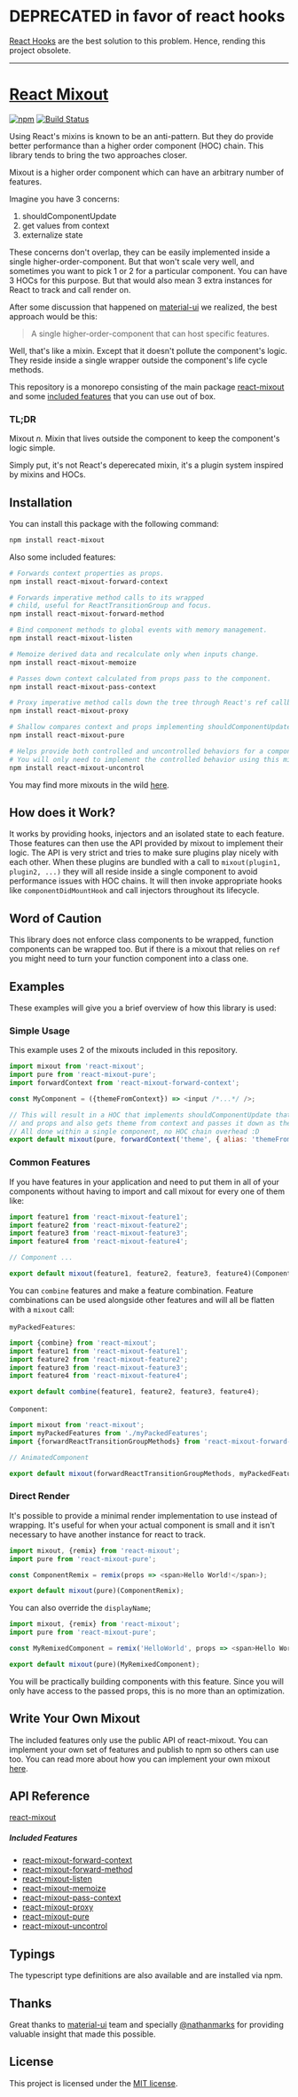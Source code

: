 # DEPRECATED in favor of react hooks

[React Hooks](https://reactjs.org/docs/hooks-intro.html) are the best solution to this problem. Hence, rending this project obsolete.

-----------------------------------------------------------------

# [React Mixout](https://github.com/alitaheri/react-mixout)
[![npm](https://badge.fury.io/js/react-mixout.svg)](https://badge.fury.io/js/react-mixout)
[![Build Status](https://travis-ci.org/alitaheri/react-mixout.svg?branch=master)](https://travis-ci.org/alitaheri/react-mixout)

Using React's mixins is known to be an anti-pattern. But they do provide better performance
than a higher order component (HOC) chain. This library tends to bring the two approaches closer.

Mixout is a higher order component which can have an arbitrary number of features.

Imagine you have 3 concerns: 
1. shouldComponentUpdate
2. get values from context
3. externalize state

These concerns don't overlap, they can be easily implemented inside a single
higher-order-component. But that won't scale very well, and sometimes you want to
pick 1 or 2 for a particular component. You can have 3 HOCs for this purpose. But
that would also mean 3 extra instances for React to track and call render on.

After some discussion that happened on [material-ui](https://github.com/callemall/material-ui)
we realized, the best approach would be this:

> A single higher-order-component that can host specific features.

Well, that's like a mixin. Except that it doesn't pollute the component's logic. They reside
inside a single wrapper outside the component's life cycle methods.

This repository is a monorepo consisting of the main package [react-mixout](packages/react-mixout)
and some [included features](packages) that you can use out of box.

### TL;DR

Mixout _n._ Mixin that lives outside the component to keep the component's logic simple.

Simply put, it's not React's deperecated mixin, it's a plugin system inspired by mixins and HOCs.

## Installation

You can install this package with the following command:

```sh
npm install react-mixout
```

Also some included features:

```sh
# Forwards context properties as props.
npm install react-mixout-forward-context

# Forwards imperative method calls to its wrapped 
# child, useful for ReactTransitionGroup and focus.
npm install react-mixout-forward-method

# Bind component methods to global events with memory management.
npm install react-mixout-listen

# Memoize derived data and recalculate only when inputs change.
npm install react-mixout-memoize

# Passes down context calculated from props pass to the component.
npm install react-mixout-pass-context

# Proxy imperative method calls down the tree through React's ref callback.
npm install react-mixout-proxy

# Shallow compares context and props implementing shouldComponentUpdate.
npm install react-mixout-pure

# Helps provide both controlled and uncontrolled behaviors for a component.
# You will only need to implement the controlled behavior using this mixout.
npm install react-mixout-uncontrol
```

You may find more mixouts in the wild [here](https://www.npmjs.com/browse/keyword/mixout).

## How does it Work?

It works by providing hooks, injectors and an isolated state to each feature. Those
features can then use the API provided by mixout to implement their logic. The API
is very strict and tries to make sure plugins play nicely with each other. When these
plugins are bundled with a call to `mixout(plugin1, plugin2, ...)` they will all reside
inside a single component to avoid performance issues with HOC chains. It will then
invoke appropriate hooks like `componentDidMountHook` and call injectors throughout its lifecycle.

## Word of Caution 

This library does not enforce class components to be wrapped, function components can be wrapped
too. But if there is a mixout that relies on `ref` you might need to turn your function component
into a class one.

## Examples

These examples will give you a brief overview of how this library is used:

### Simple Usage

This example uses 2 of the mixouts included in this repository.

```js
import mixout from 'react-mixout';
import pure from 'react-mixout-pure';
import forwardContext from 'react-mixout-forward-context';

const MyComponent = ({themeFromContext}) => <input /*...*/ />;

// This will result in a HOC that implements shouldComponentUpdate that checks context
// and props and also gets theme from context and passes it down as themeFromContext.
// All done within a single component, no HOC chain overhead :D
export default mixout(pure, forwardContext('theme', { alias: 'themeFromContext' }))(MyComponent);
```

### Common Features

If you have features in your application and need to put them in all of your components
without having to import and call mixout for every one of them like:

```js
import feature1 from 'react-mixout-feature1';
import feature2 from 'react-mixout-feature2';
import feature3 from 'react-mixout-feature3';
import feature4 from 'react-mixout-feature4';

// Component ...

export default mixout(feature1, feature2, feature3, feature4)(Component);
```

You can `combine` features and make a feature combination. Feature combinations
can be used alongside other features and will all be flatten with a `mixout` call:

`myPackedFeatures`:
```js
import {combine} from 'react-mixout';
import feature1 from 'react-mixout-feature1';
import feature2 from 'react-mixout-feature2';
import feature3 from 'react-mixout-feature3';
import feature4 from 'react-mixout-feature4';

export default combine(feature1, feature2, feature3, feature4);
```

`Component`:
```js
import mixout from 'react-mixout';
import myPackedFeatures from './myPackedFeatures';
import {forwardReactTransitionGroupMethods} from 'react-mixout-forward-method';

// AnimatedComponent

export default mixout(forwardReactTransitionGroupMethods, myPackedFeatures)(AnimatedComponent);
```

### Direct Render

It's possible to provide a minimal render implementation to use instead
of wrapping. It's useful for when your actual component is small and
it isn't necessary to have another instance for react to track.

```js
import mixout, {remix} from 'react-mixout';
import pure from 'react-mixout-pure';

const ComponentRemix = remix(props => <span>Hello World!</span>);

export default mixout(pure)(ComponentRemix);
```

You can also override the `displayName`;

```js
import mixout, {remix} from 'react-mixout';
import pure from 'react-mixout-pure';

const MyRemixedComponent = remix('HelloWorld', props => <span>Hello World!</span>);

export default mixout(pure)(MyRemixedComponent);
```

You will be practically building components with this feature.
Since you will only have access to the passed props, this is no more than
an optimization.

## Write Your Own Mixout

The included features only use the public API of react-mixout. You can implement your own
set of features and publish to npm so others can use too. You can read more about how you
can implement your own mixout [here](packages/react-mixout/INJECTOR.md).

## API Reference

[react-mixout](packages/react-mixout/README.md)

##### Included Features

* [react-mixout-forward-context](packages/react-mixout-forward-context/README.md)
* [react-mixout-forward-method](packages/react-mixout-forward-method/README.md)
* [react-mixout-listen](packages/react-mixout-listen/README.md)
* [react-mixout-memoize](packages/react-mixout-memoize/README.md)
* [react-mixout-pass-context](packages/react-mixout-pass-context/README.md)
* [react-mixout-proxy](packages/react-mixout-proxy/README.md)
* [react-mixout-pure](packages/react-mixout-pure/README.md)
* [react-mixout-uncontrol](packages/react-mixout-uncontrol/README.md)

## Typings

The typescript type definitions are also available and are installed via npm.

## Thanks

Great thanks to [material-ui](https://github.com/callemall/material-ui)
team and specially [@nathanmarks](https://github.com/nathanmarks) for
providing valuable insight that made this possible.

## License
This project is licensed under the [MIT license](https://github.com/alitaheri/react-mixout/blob/master/LICENSE).
